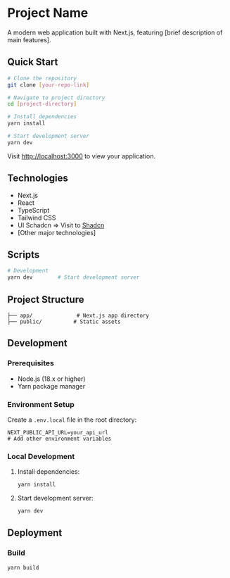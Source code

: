 # Project Name

A modern web application built with Next.js, featuring [brief description of main features].

## Quick Start

```bash
# Clone the repository
git clone [your-repo-link]

# Navigate to project directory
cd [project-directory]

# Install dependencies
yarn install

# Start development server
yarn dev
```

Visit [http://localhost:3000](http://localhost:3000) to view your application.


## Technologies

- Next.js
- React
- TypeScript
- Tailwind CSS
- UI Schadcn => Visit to [Shadcn](https://ui.shadcn.com/)
- [Other major technologies]

## Scripts

```bash
# Development
yarn dev        # Start development server

```

## Project Structure

```
├── app/              # Next.js app directory
├── public/          # Static assets
```

## Development

### Prerequisites

- Node.js (18.x or higher)
- Yarn package manager

### Environment Setup

Create a `.env.local` file in the root directory:

```env
NEXT_PUBLIC_API_URL=your_api_url
# Add other environment variables
```

### Local Development

1. Install dependencies:
   ```bash
   yarn install
   ```

2. Start development server:
   ```bash
   yarn dev
   ```

## Deployment

### Build

```bash
yarn build
```
